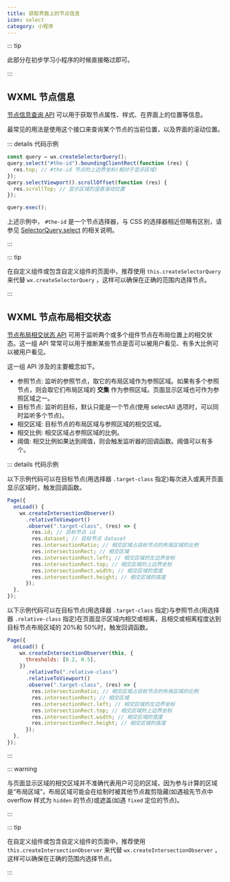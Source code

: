 ```yaml
---
title: 获取界面上的节点信息
icon: select
category: 小程序
---
```


::: tip

此部分在初步学习小程序的时候直接略过即可。

:::

## WXML 节点信息

[节点信息查询 API](https://developers.weixin.qq.com/miniprogram/dev/api/wxml/wx.createSelectorQuery.html) 可以用于获取节点属性、样式、在界面上的位置等信息。

最常见的用法是使用这个接口来查询某个节点的当前位置，以及界面的滚动位置。

::: details 代码示例

```js
const query = wx.createSelectorQuery();
query.select("#the-id").boundingClientRect(function (res) {
  res.top; // #the-id 节点的上边界坐标(相对于显示区域)
});
query.selectViewport().scrollOffset(function (res) {
  res.scrollTop; // 显示区域的竖直滚动位置
});

query.exec();
```

上述示例中， `#the-id` 是一个节点选择器，与 CSS 的选择器相近但略有区别，请参见 [SelectorQuery.select](https://developers.weixin.qq.com/miniprogram/dev/api/wxml/SelectorQuery.select.html) 的相关说明。

:::

::: tip

在自定义组件或包含自定义组件的页面中，推荐使用 `this.createSelectorQuery` 来代替 `wx.createSelectorQuery` ，这样可以确保在正确的范围内选择节点。

:::

## WXML 节点布局相交状态

[节点布局相交状态 API](https://developers.weixin.qq.com/miniprogram/dev/api/wxml/wx.createIntersectionObserver.html) 可用于监听两个或多个组件节点在布局位置上的相交状态。这一组 API 常常可以用于推断某些节点是否可以被用户看见、有多大比例可以被用户看见。

这一组 API 涉及的主要概念如下。

- 参照节点: 监听的参照节点，取它的布局区域作为参照区域。如果有多个参照节点，则会取它们布局区域的 **交集** 作为参照区域。页面显示区域也可作为参照区域之一。
- 目标节点: 监听的目标，默认只能是一个节点(使用 selectAll 选项时，可以同时监听多个节点)。
- 相交区域: 目标节点的布局区域与参照区域的相交区域。
- 相交比例: 相交区域占参照区域的比例。
- 阈值: 相交比例如果达到阈值，则会触发监听器的回调函数。阈值可以有多个。

::: details 代码示例

以下示例代码可以在目标节点(用选择器 `.target-class` 指定)每次进入或离开页面显示区域时，触发回调函数。

```js
Page({
  onLoad() {
    wx.createIntersectionObserver()
      .relativeToViewport()
      .observe(".target-class", (res) => {
        res.id; // 目标节点 id
        res.dataset; // 目标节点 dataset
        res.intersectionRatio; // 相交区域占目标节点的布局区域的比例
        res.intersectionRect; // 相交区域
        res.intersectionRect.left; // 相交区域的左边界坐标
        res.intersectionRect.top; // 相交区域的上边界坐标
        res.intersectionRect.width; // 相交区域的宽度
        res.intersectionRect.height; // 相交区域的高度
      });
  },
});
```

以下示例代码可以在目标节点(用选择器 `.target-class` 指定)与参照节点(用选择器 `.relative-class` 指定)在页面显示区域内相交或相离，且相交或相离程度达到目标节点布局区域的 20%和 50%时，触发回调函数。

```js
Page({
  onLoad() {
    wx.createIntersectionObserver(this, {
      thresholds: [0.2, 0.5],
    })
      .relativeTo(".relative-class")
      .relativeToViewport()
      .observe(".target-class", (res) => {
        res.intersectionRatio; // 相交区域占目标节点的布局区域的比例
        res.intersectionRect; // 相交区域
        res.intersectionRect.left; // 相交区域的左边界坐标
        res.intersectionRect.top; // 相交区域的上边界坐标
        res.intersectionRect.width; // 相交区域的宽度
        res.intersectionRect.height; // 相交区域的高度
      });
  },
});
```

:::

::: warning

与页面显示区域的相交区域并不准确代表用户可见的区域，因为参与计算的区域是“布局区域”，布局区域可能会在绘制时被其他节点裁剪隐藏(如遇祖先节点中 overflow 样式为 `hidden` 的节点)或遮盖(如遇 `fixed` 定位的节点)。

:::

::: tip

在自定义组件或包含自定义组件的页面中，推荐使用 `this.createIntersectionObserver` 来代替 `wx.createIntersectionObserver` ，这样可以确保在正确的范围内选择节点。

:::
